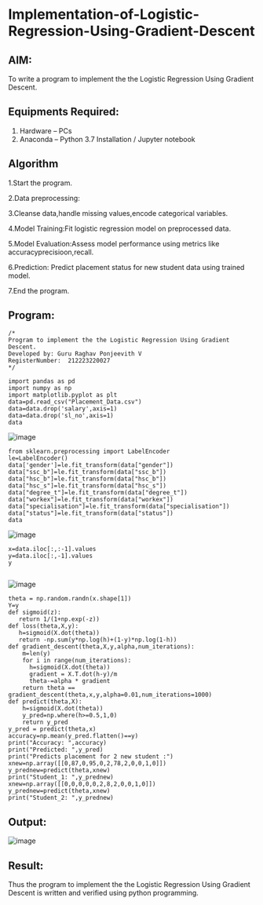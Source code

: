 # Implementation-of-Logistic-Regression-Using-Gradient-Descent

## AIM:
To write a program to implement the the Logistic Regression Using Gradient Descent.

## Equipments Required:
1. Hardware – PCs
2. Anaconda – Python 3.7 Installation / Jupyter notebook

## Algorithm
1.Start the program.

2.Data preprocessing:

3.Cleanse data,handle missing values,encode categorical variables.

4.Model Training:Fit logistic regression model on preprocessed data.

5.Model Evaluation:Assess model performance using metrics like accuracyprecisioon,recall.

6.Prediction: Predict placement status for new student data using trained model.

7.End the program.

## Program:
```
/*
Program to implement the the Logistic Regression Using Gradient Descent.
Developed by: Guru Raghav Ponjeevith V
RegisterNumber:  212223220027
*/
```
```
import pandas as pd 
import numpy as np 
import matplotlib.pyplot as plt 
data=pd.read_csv("Placement_Data.csv")
data=data.drop('salary',axis=1) 
data=data.drop('sl_no',axis=1)
data 
```
![image](https://github.com/user-attachments/assets/1b001be1-90a0-448a-97cd-cfbbd08723d1)

```
from sklearn.preprocessing import LabelEncoder
le=LabelEncoder()
data['gender']=le.fit_transform(data["gender"])
data["ssc_b"]=le.fit_transform(data["ssc_b"])
data["hsc_b"]=le.fit_transform(data["hsc_b"])
data["hsc_s"]=le.fit_transform(data["hsc_s"])
data["degree_t"]=le.fit_transform(data["degree_t"])
data["workex"]=le.fit_transform(data["workex"])
data["specialisation"]=le.fit_transform(data["specialisation"])
data["status"]=le.fit_transform(data["status"])
data

```
![image](https://github.com/user-attachments/assets/4bbd017d-0e8a-4a5b-8dc7-df6ed906e8db)
```
x=data.iloc[:,:-1].values 
y=data.iloc[:,-1].values
y 


```
![image](https://github.com/user-attachments/assets/3804d421-d4a3-4478-aa3a-346920028454)

```
theta = np.random.randn(x.shape[1]) 
Y=y 
def sigmoid(z): 
   return 1/(1+np.exp(-z))
def loss(theta,X,y): 
   h=sigmoid(X.dot(theta))
   return -np.sum(y*np.log(h)+(1-y)*np.log(1-h)) 
def gradient_descent(theta,X,y,alpha,num_iterations): 
    m=len(y)
    for i in range(num_iterations): 
      h=sigmoid(X.dot(theta)) 
      gradient = X.T.dot(h-y)/m 
      theta-=alpha * gradient
    return theta == gradient_descent(theta,x,y,alpha=0.01,num_iterations=1000) 
def predict(theta,X): 
    h=sigmoid(X.dot(theta)) 
    y_pred=np.where(h>=0.5,1,0) 
    return y_pred 
y_pred = predict(theta,x) 
accuracy=np.mean(y_pred.flatten()==y) 
print("Accuracy: ",accuracy) 
print("Predicted: ",y_pred)
print("Predicts placement for 2 new student :")
xnew=np.array([[0,87,0,95,0,2,78,2,0,0,1,0]]) 
y_prednew=predict(theta,xnew) 
print("Student_1: ",y_prednew) 
xnew=np.array([[0,0,0,0,0,2,8,2,0,0,1,0]]) 
y_prednew=predict(theta,xnew) 
print("Student_2: ",y_prednew)

```
## Output:
![image](https://github.com/user-attachments/assets/fe8d8b5d-ecd4-4805-ba07-d1f33360d0c9)



## Result:
Thus the program to implement the the Logistic Regression Using Gradient Descent is written and verified using python programming.


